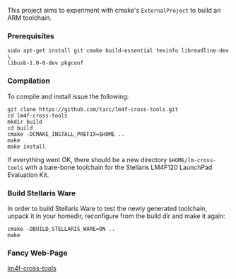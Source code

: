 This project aims to experiment with cmake's `ExternalProject` to build an ARM toolchain.

### Prerequisites

    sudo apt-get install git cmake build-essential texinfo libreadline-dev \
	libusb-1.0-0-dev pkgconf

### Compilation

To compile and install issue the following:

    git clone https://github.com/tarc/lm4f-cross-tools.git
    cd lm4f-cross-tools
    mkdir build
    cd build
    cmake -DCMAKE_INSTALL_PREFIX=$HOME ..
    make
    make install

If everything went OK, there should be a new directory `$HOME/lm-cross-tools` with a bare-bone toolchain for the Stellaris LM4F120 LaunchPad Evaluation Kit.

### Build Stellaris Ware

In order to build Stellaris Ware to test the newly generated toolchain, unpack it in your homedir, reconfigure from the build dir and make it again:

    cmake -DBUILD_STELLARIS_WARE=ON ..
    make

### Fancy Web-Page

[lm4f-cross-tools](https://tarc.github.io/lm4f-cross-tools "ml4f-cross-tools page")
